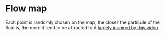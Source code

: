 # Flow map
Each point is randomly chosen on the map, the closer the particule of the fluid is, the more it tend to be attracted to it
[largely inspired by this video](https://www.youtube.com/watch?v=JlU3GskkcUw)
 
